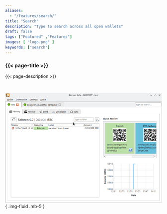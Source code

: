```yaml
---
aliases:
  - "/features/search/"
title: "Search"
description: "Type to search across all open wallets"
draft: false
tags: ["Featured" ,"Features"]
images: [ "logo.png" ]
keywords: ["search"]
---
```






### {{< page-title >}} 
{{< page-description >}} 

<br>



![](https://raw.githubusercontent.com/andreasgriffin/bitcoin-safe/refs/heads/main/docs/global-search.gif)
{ .img-fluid .mb-5 }

